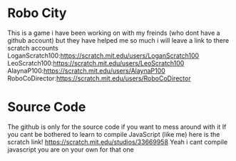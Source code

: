 # Robo City
This is a game i have been working on with my freinds (who dont have a github account) but they have helped me so much i will leave a link to there scratch accounts
LoganScratch100:https://scratch.mit.edu/users/LoganScratch100
LeoScratch100:https://scratch.mit.edu/users/LeoScratch100
AlaynaP100:https://scratch.mit.edu/users/AlaynaP100
RoboCoDirector:https://scratch.mit.edu/users/RoboCoDirector

# Source Code
The github is only for the source code if you want to mess around with it 
If you cant be bothered to learn to compile JavaScript (like me) here is the scratch link! https://scratch.mit.edu/studios/33669958
Yeah i cant compile javascript you are on your own for that one
